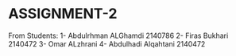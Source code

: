 # ASSIGNMENT-2
From Students:
1- Abdulrhman ALGhamdi 2140786
2- Firas Bukhari 2140472
3- Omar ALzhrani 
4- Abdulhadi Alqahtani 2140472
